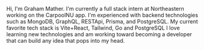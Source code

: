 Hi, I'm Graham Mather. I'm currently a full stack intern at Northeastern working on the CarpoolNU app. I'm experienced with backend technologies such as MongoDB, GraphQL, RESTApi, Prisma, and PostgreSQL. My current favorite tech stack is Vite+React, Tailwind, Go and PostgreSQL I love learning new technologies and am working toward becoming a developer that can build any idea that pops into my head.


